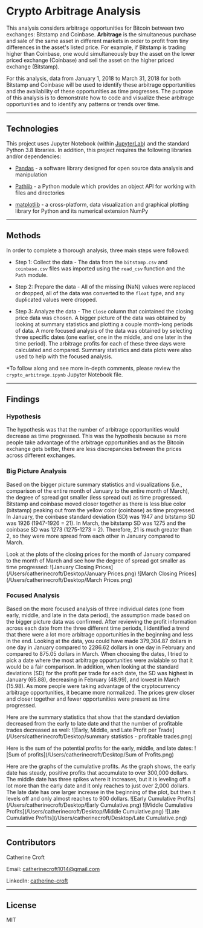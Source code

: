 # Crypto Arbitrage Analysis

This analysis considers arbitrage opportunities for Bitcoin between two exchanges: Bitstamp and Coinbase. **Arbitrage** is the simultaneous purchase and sale of the same asset in different markets in order to profit from tiny differences in the asset's listed price. For example, if Bitstamp is trading higher than Coinbase, one would simultaneously buy the asset on the lower priced exchange (Coinbase) and sell the asset on the higher priced exchange (Bitstamp). 

For this analysis, data from January 1, 2018 to March 31, 2018 for both Bitstamp and Coinbase will be used to identify these arbitrage opportunities and the availability of these opportunities as time progresses. The purpose of this analysis is to demonstrate how to code and visualize these arbitrage opportunities and to identify any patterns or trends over time. 

---

## Technologies
This project uses Jupyter Notebook (within [JupyterLab](https://jupyterlab.readthedocs.io/en/stable/)) and the standard Python 3.8 libraries. In addition, this project requires the following libraries and/or dependencies:

* [Pandas](https://pandas.pydata.org/) - a software library designed for open source data analysis and manipulation

* [Pathlib](https://docs.python.org/3/library/pathlib.html) - a Python module which provides an object API for working with files and directories

* [matplotlib](https://matplotlib.org/) - a cross-platform, data visualization and graphical plotting library for Python and its numerical extension NumPy


---
## Methods

In order to complete a thorough analysis, three main steps were followed:
* Step 1: Collect the data - The data from the `bitstamp.csv` and `coinbase.csv` files was imported using the `read_csv` function and the `Path` module.

* Step 2: Prepare the data - All of the missing (NaN) values were replaced or dropped, all of the data was converted to the `float` type, and any duplicated values were dropped.

* Step 3: Analyze the data - The `Close` column that cointained the closing price data was chosen. A bigger picture of the data was obtained by looking at summary statistics and plotting a couple month-long periods of data. A more focused analysis of the data was obtained by selecting three specific dates (one earlier, one in the middle, and one later in the time period). The arbitrage profits for each of these three days were calculated and compared. Summary statistics and data plots were also used to help with the focused analysis.  

*To follow along and see more in-depth comments, please review the `crypto_arbitrage.ipynb` Jupyter Notebook file.

---
## Findings 

### Hypothesis
The hypothesis was that the number of arbitrage opportunities would decrease as time progressed. This was the hypothesis because as more people take advantage of the arbitrage opportunities and as the Bitcoin exchange gets better, there are less discrepancies between the prices across different exchanges. 

### Big Picture Analysis
Based on the bigger picture summary statistics and visualizations (i.e., comparison of the entire month of January to the entire month of March), the degree of spread got smaller (less spread out) as time progressed. Bitstamp and coinbase moved closer together as there is less blue color (bitstamp) peaking out from the yellow color (coinbase) as time progressed. In January, the coinbase standard deviation (SD) was 1947 and bitstamp SD was 1926 (1947-1926 = 21). In March, the bitstamp SD was 1275 and the coinbase SD was 1273 (1275-1273 = 2). Therefore, 21 is much greater than 2, so they were more spread from each other in January compared to March. 

Look at the plots of the closing prices for the month of January compared to the month of March and see how the degree of spread got smaller as time progressed:
![January Closing Prices](/Users/catherinecroft/Desktop/January Prices.png)
![March Closing Prices](/Users/catherinecroft/Desktop/March Prices.png)

### Focused Analysis
Based on the more focused analysis of three individual dates (one from early, middle, and late in the data period), the assumption made based on the bigger picture data was confirmed. After reviewing the profit information across each date from the three different time periods, I identified a trend that there were a lot more arbitrage opportunities in the beginning and less in the end. Looking at the data, you could have made 379,304.87 dollars in one day in January compared to 2286.62 dollars in one day in February and compared to 875.05 dollars in March. When choosing the dates, I tried to pick a date where the most arbitrage opportunities were avialable so that it would be a fair comparison. In addition, when looking at the standard deviations (SD) for the profit per trade for each date, the SD was highest in January (65.88), decreasing in February (48.99), and lowest in March (15.98). As more people were taking advantage of the cryptocurrency arbitrage opportunities, it became more normalized. The prices grew closer and closer together and fewer opportunities were present as time progressed. 

Here are the summary statistics that show that the standard deviation decreased from the early to late date and that the number of profitable trades decreased as well:
![Early, Middle, and Late Profit per Trade](/Users/catherinecroft/Desktop/summary statistics - profitable trades.png)

Here is the sum of the potential profits for the early, middle, and late dates:
![Sum of profits](/Users/catherinecroft/Desktop/Sum of Profits.png)

Here are the graphs of the cumulative profits. As the graph shows, the early date has steady, positive profits that accumulate to over 300,000 dollars. The middle date has three spikes where it increases, but it is leveling off a lot more than the early date and it only reaches to just over 2,000 dollars. The late date has one larger increase in the beginning of the plot, but then it levels off and only almost reaches to 900 dollars.
![Early Cumulative Profits](/Users/catherinecroft/Desktop/Early Cumulative.png)
![Middle Cumulative Profits](/Users/catherinecroft/Desktop/Middle Cumulative.png)
![Late Cumulative Profits](/Users/catherinecroft/Desktop/Late Cumulative.png)

---
## Contributors
Catherine Croft

Email: catherinecroft1014@gmail.com

LinkedIn: [catherine-croft](https://www.linkedin.com/in/catherine-croft-4715481aa/)

---

## License

MIT





